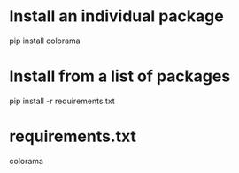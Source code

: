 # Install an individual package
pip install colorama

# Install from a list of packages
pip install -r requirements.txt

# requirements.txt
colorama
